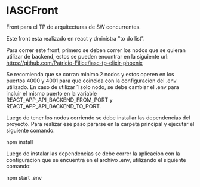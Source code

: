 # IASCFront
Front para el TP de arquitecturas de SW concurrentes.

Este front esta realizado en react y dministra "to do list".

Para correr este front, primero se deben correr los nodos que se quieran utilizar de backend, estos se pueden encontrar en la siguiente url:
https://github.com/Patricio-Filice/iasc-tp-elixir-phoenix

Se recomienda que se corran minimo 2 nodos y estos operen en los puertos 4000 y 4001 para que coincida con la configuracion del .env utilizado. En caso de utilizar 1 solo nodo, se debe cambiar el .env para incluir el mismo puerto en la variable  REACT_APP_API_BACKEND_FROM_PORT y REACT_APP_API_BACKEND_TO_PORT.

Luego de tener los nodos corriendo se debe installar las dependencias del proyecto. Para realizar ese paso pararse en la carpeta principal y ejecutar el siguiente comando:

npm install

Luego de instalar las dependencias se debe correr la aplicacion con la configuracion que se encuentra en el archivo .env, utilizando el siguiente comando:

npm start .env

